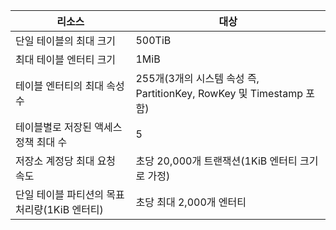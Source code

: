 | 리소스 | 대상 |
|----------|---------------|
| 단일 테이블의 최대 크기 | 500TiB |
| 최대 테이블 엔터티 크기 | 1MiB |
| 테이블 엔터티의 최대 속성 수 | 255개(3개의 시스템 속성 즉, PartitionKey, RowKey 및 Timestamp 포함) |
| 테이블별로 저장된 액세스 정책 최대 수 | 5 |
| 저장소 계정당 최대 요청 속도 | 초당 20,000개 트랜잭션(1KiB 엔터티 크기로 가정) |
| 단일 테이블 파티션의 목표 처리량(1KiB 엔터티) | 초당 최대 2,000개 엔터티 |
